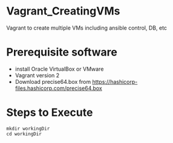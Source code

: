# Vagrant_CreatingVMs
Vagrant to create multiple VMs including ansible control, DB, etc

# Prerequisite software
* install Oracle VirtualBox or VMware
* Vagrant version 2
* Download precise64.box from https://hashicorp-files.hashicorp.com/precise64.box

# Steps to Execute
```
mkdir workingDir
cd workingDir

```
